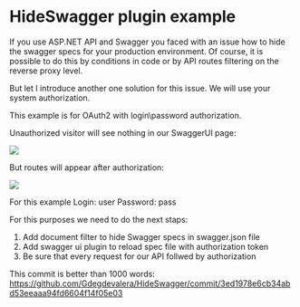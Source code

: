 # HideSwagger plugin example

If you use ASP.NET API and Swagger you faced with an issue how to hide the swagger specs for your production environment.
Of course, it is possible to do this by conditions in code or by API routes filtering on the reverse proxy level.

But let I introduce another one solution for this issue. We will use your system authorization. 

This example is for OAuth2 with login\password authorization.

Unauthorized visitor will see nothing in our SwaggerUI page:

![](https://i.imgur.com/bvZ1kUv.png)

But routes will appear after authorization:

![](https://i.imgur.com/b9bL4jy.png)

For this example
Login: user
Password: pass

For this purposes we need to do the next staps:
1. Add document filter to hide Swagger specs in swagger.json file
2. Add swagger ui plugin to reload spec file with authorization token
3. Be sure that every request for our API follwed by authorization

This commit is better than 1000 words: https://github.com/Gdegdevalera/HideSwagger/commit/3ed1978e6cb34abd53eeaaa94fd6604f14f05e03
